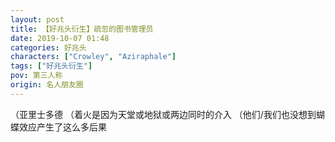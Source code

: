 ```yaml
---
layout: post
title: 【好兆头衍生】疏忽的图书管理员
date: 2019-10-07 01:48
categories: 好兆头
characters: ["Crowley", "Aziraphale"]
tags: ["好兆头衍生"]
pov: 第三人称
origin: 名人朋友圈
---
```


（亚里士多德
（着火是因为天堂或地狱或两边同时的介入
（他们/我们也没想到蝴蝶效应产生了这么多后果
